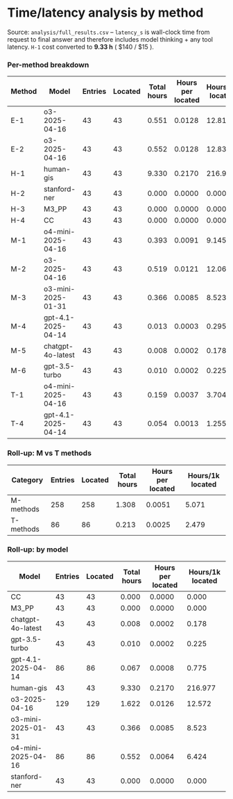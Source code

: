 # Time/latency analysis by method

Source: `analysis/full_results.csv` – `latency_s` is wall-clock time from request to final answer and therefore includes model thinking + any tool latency. `H-1` cost converted to **9.33 h** ( $140 / $15 ).

### Per-method breakdown

| Method | Model | Entries | Located | Total hours | Hours per located | Hours/1k located |
|---|---|---|---|---|---|---|
| E-1 | o3-2025-04-16 | 43 | 43 | 0.551 | 0.0128 | 12.819 |
| E-2 | o3-2025-04-16 | 43 | 43 | 0.552 | 0.0128 | 12.838 |
| H-1 | human-gis | 43 | 43 | 9.330 | 0.2170 | 216.977 |
| H-2 | stanford-ner | 43 | 43 | 0.000 | 0.0000 | 0.000 |
| H-3 | M3_PP | 43 | 43 | 0.000 | 0.0000 | 0.000 |
| H-4 | CC | 43 | 43 | 0.000 | 0.0000 | 0.000 |
| M-1 | o4-mini-2025-04-16 | 43 | 43 | 0.393 | 0.0091 | 9.145 |
| M-2 | o3-2025-04-16 | 43 | 43 | 0.519 | 0.0121 | 12.060 |
| M-3 | o3-mini-2025-01-31 | 43 | 43 | 0.366 | 0.0085 | 8.523 |
| M-4 | gpt-4.1-2025-04-14 | 43 | 43 | 0.013 | 0.0003 | 0.295 |
| M-5 | chatgpt-4o-latest | 43 | 43 | 0.008 | 0.0002 | 0.178 |
| M-6 | gpt-3.5-turbo | 43 | 43 | 0.010 | 0.0002 | 0.225 |
| T-1 | o4-mini-2025-04-16 | 43 | 43 | 0.159 | 0.0037 | 3.704 |
| T-4 | gpt-4.1-2025-04-14 | 43 | 43 | 0.054 | 0.0013 | 1.255 |

### Roll-up: M vs T methods

| Category | Entries | Located | Total hours | Hours per located | Hours/1k located |
|---|---|---|---|---|---|
| M-methods | 258 | 258 | 1.308 | 0.0051 | 5.071 |
| T-methods | 86 | 86 | 0.213 | 0.0025 | 2.479 |

### Roll-up: by model

| Model | Entries | Located | Total hours | Hours per located | Hours/1k located |
|---|---|---|---|---|---|
| CC | 43 | 43 | 0.000 | 0.0000 | 0.000 |
| M3_PP | 43 | 43 | 0.000 | 0.0000 | 0.000 |
| chatgpt-4o-latest | 43 | 43 | 0.008 | 0.0002 | 0.178 |
| gpt-3.5-turbo | 43 | 43 | 0.010 | 0.0002 | 0.225 |
| gpt-4.1-2025-04-14 | 86 | 86 | 0.067 | 0.0008 | 0.775 |
| human-gis | 43 | 43 | 9.330 | 0.2170 | 216.977 |
| o3-2025-04-16 | 129 | 129 | 1.622 | 0.0126 | 12.572 |
| o3-mini-2025-01-31 | 43 | 43 | 0.366 | 0.0085 | 8.523 |
| o4-mini-2025-04-16 | 86 | 86 | 0.552 | 0.0064 | 6.424 |
| stanford-ner | 43 | 43 | 0.000 | 0.0000 | 0.000 |